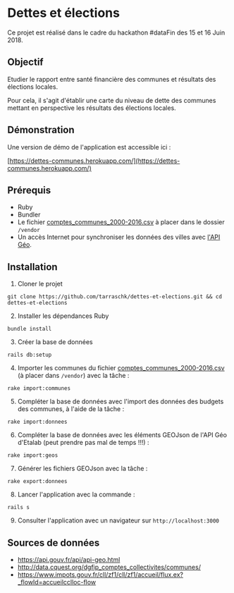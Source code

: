 # Dettes et élections

Ce projet est réalisé dans le cadre du hackathon #dataFin des 15 et 16 Juin 2018.

## Objectif

Etudier le rapport entre santé financière des communes et résultats des élections locales.

Pour cela, il s'agit d'établir une carte du niveau de dette des communes mettant en perspective les résultats des élections locales.

## Démonstration

Une version de démo de l'application est accessible ici :

[https://dettes-communes.herokuapp.com/](https://dettes-communes.herokuapp.com/)

## Prérequis

- Ruby
- Bundler
- Le fichier [comptes_communes_2000-2016.csv](http://data.cquest.org/dgfip_comptes_collectivites/communes/comptes_communes_2000-2016.csv) à placer dans le dossier `/vendor`
- Un accès Internet pour synchroniser les données des villes avec [l'API Géo](https://api.gouv.fr/api/api-geo.html).

## Installation

1) Cloner le projet

```
git clone https://github.com/tarraschk/dettes-et-elections.git && cd dettes-et-elections
```

2) Installer les dépendances Ruby

```
bundle install
```

3) Créer la base de données

```
rails db:setup
```

4) Importer les communes du fichier [comptes_communes_2000-2016.csv](http://data.cquest.org/dgfip_comptes_collectivites/communes/comptes_communes_2000-2016.csv) (à placer dans `/vendor`) avec la tâche :

```
rake import:communes
```

5) Compléter la base de données avec l'import des données des budgets des communes, à l'aide de la tâche :

```
rake import:donnees
```

6) Compléter la base de données avec les éléments GEOJson de l'API Géo d'Etalab (peut prendre pas mal de temps !!!) :

```
rake import:geos
```

7) Générer les fichiers GEOJson avec la tâche :

```
rake export:donnees
```

8) Lancer l'application avec la commande :

```
rails s
```

9) Consulter l'application avec un navigateur sur `http://localhost:3000`


## Sources de données 

- https://api.gouv.fr/api/api-geo.html
- http://data.cquest.org/dgfip_comptes_collectivites/communes/
- https://www.impots.gouv.fr/cll/zf1/cll/zf1/accueil/flux.ex?_flowId=accueilcclloc-flow
